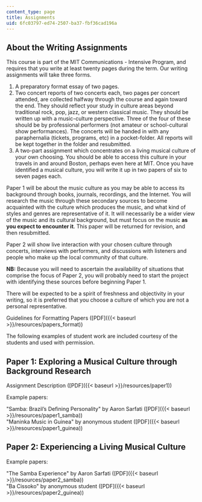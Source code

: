 ```yaml
---
content_type: page
title: Assignments
uid: 6fc03797-ed74-2507-ba37-fbf36cad196a
---
```


About the Writing Assignments
-----------------------------

This course is part of the MIT Communications - Intensive Program, and requires that you write at least twenty pages during the term. Our writing assignments will take three forms.

1.  A preparatory format essay of two pages.
2.  Two concert reports of two concerts each, two pages per concert attended, are collected halfway through the course and again toward the end. They should reflect your study in culture areas beyond traditional rock, pop, jazz, or western classical music. They should be written up with a music-culture perspective. Three of the four of these should be by professional performers (not amateur or school-cultural show performances). The concerts will be handed in with any paraphernalia (tickets, programs, etc) in a pocket-folder. All reports will be kept together in the folder and resubmitted.
3.  A two-part assignment which concentrates on a living musical culture of your own choosing. You should be able to access this culture in your travels in and around Boston, perhaps even here at MIT. Once you have identified a musical culture, you will write it up in two papers of six to seven pages each.

Paper 1 will be about the music culture as you may be able to access its background through books, journals, recordings, and the Internet. You will research the music through these secondary sources to become acquainted with the culture which produces the music, and what kind of styles and genres are representative of it. It will necessarily be a wider view of the music and its cultural background, but must focus on the music **as you expect to encounter it**. This paper will be returned for revision, and then resubmitted.

Paper 2 will show live interaction with your chosen culture through concerts, interviews with performers, and discussions with listeners and people who make up the local community of that culture.

**NB:** Because you will need to ascertain the availability of situations that comprise the focus of Paper 2, you will probably need to start the project with identifying these sources before beginning Paper 1.

There will be expected to be a spirit of freshness and objectivity in your writing, so it is preferred that you choose a culture of which you are not a personal representative.

Guidelines for Formatting Papers ([PDF]({{< baseurl >}}/resources/papers_format))

The following examples of student work are included courtesy of the students and used with permission.

Paper 1: Exploring a Musical Culture through Background Research
----------------------------------------------------------------

Assignment Description ([PDF]({{< baseurl >}}/resources/paper1))

Example papers:

"Samba: Brazil’s Defining Personality" by Aaron Sarfati ([PDF]({{< baseurl >}}/resources/paper1_samba))  
"Maninka Music in Guinea" by anonymous student ([PDF]({{< baseurl >}}/resources/paper1_guinea))

Paper 2: Experiencing a Living Musical Culture
----------------------------------------------

Example papers:

"The Samba Experience" by Aaron Sarfati ([PDF]({{< baseurl >}}/resources/paper2_samba))  
"Ba Cissoko" by anonymous student ([PDF]({{< baseurl >}}/resources/paper2_guinea))